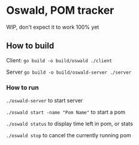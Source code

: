Oswald, POM tracker
===================

WIP, don't expect it to work 100% yet

## How to build
Client: ```go build -o build/oswald ./client```

Server ```go build -o build/oswald-server ./server```

### How to run
```./oswald-server``` to start server

```./oswald start -name "Pom Name"``` to start a pom

```./oswald status``` to display time left in pom, or stats

```./oswald stop``` to cancel the currently running pom
